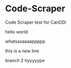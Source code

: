 # Code-Scraper
Code Scraper test for CanDDi

hello world

whatsssaaaappppp

this is a new line

branch 2 hyyyyype